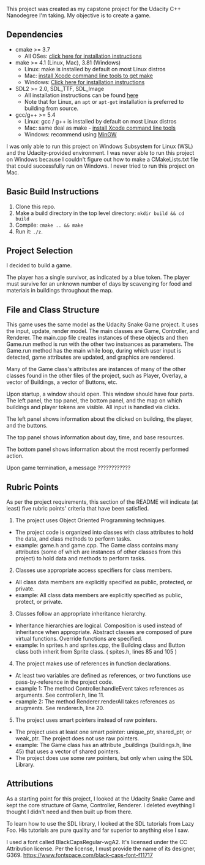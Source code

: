 This project was created as my capstone project for the Udacity C++ Nanodegree I'm taking. My objective is to create a game.

## Dependencies
* cmake >= 3.7
  * All OSes: [click here for installation instructions](https://cmake.org/install/)
* make >= 4.1 (Linux, Mac), 3.81 (Windows)
  * Linux: make is installed by default on most Linux distros
  * Mac: [install Xcode command line tools to get make](https://developer.apple.com/xcode/features/)
  * Windows: [Click here for installation instructions](http://gnuwin32.sourceforge.net/packages/make.htm)
* SDL2 >= 2.0, SDL_TTF, SDL_Image
  * All installation instructions can be found [here](https://wiki.libsdl.org/Installation)
  * Note that for Linux, an `apt` or `apt-get` installation is preferred to building from source.
* gcc/g++ >= 5.4
  * Linux: gcc / g++ is installed by default on most Linux distros
  * Mac: same deal as make - [install Xcode command line tools](https://developer.apple.com/xcode/features/)
  * Windows: recommend using [MinGW](http://www.mingw.org/)

I was only able to run this project on Windows Subsystem for Linux (WSL) and the Udacity-provided environment. I was never able to run this project on Windows because I couldn't figure out how to make a CMakeLists.txt file that could successfully run on Windows. I never tried to run this project on Mac.

## Basic Build Instructions

1. Clone this repo.
2. Make a build directory in the top level directory: `mkdir build && cd build`
3. Compile: `cmake .. && make`
4. Run it: `./z`.

## Project Selection

I decided to build a game.

The player has a single survivor, as indicated by a blue token. The player must survive for an unknown number of days by scavenging for food and materials in buildings throughout the map.

## File and Class Structure

This game uses the same model as the Udacity Snake Game project. It uses the input, update, render model. The main classes are Game, Controller, and Renderer. The main.cpp file creates instances of these objects and then Game.run method is run with the other two instsances as parameters. The Game.run method has the main while loop, during which user input is detected, game attributes are updated, and graphics are rendered.

Many of the Game class's attributes are instances of many of the other classes found in the other files of the project, such as Player, Overlay, a vector of Buildings, a vector of Buttons, etc.

Upon startup, a window should open. This window should have four parts. The left panel, the top panel, the bottom panel, and the map on which buildings and player tokens are visible. All input is handled via clicks.

The left panel shows information about the clicked on building, the player, and the buttons.

The top panel shows information about day, time, and base resources.

The bottom panel shows information about the most recently performed action.

Upon game termination, a message ????????????

## Rubric Points

As per the project requirements, this section of the README will indicate (at least) five rubric points' criteria that have been satisfied.

1. The project uses Object Oriented Programming techniques. 
 * The project code is organized into classes with class attributes to hold the data, and class methods to perform tasks.
 * example: game.h and game.cpp. The Game class contains many attributes (some of which are instances of other classes from this project) to hold data and methods to perform tasks.

2. Classes use appropriate access specifiers for class members.
 * All class data members are explicitly specified as public, protected, or private.
 * example: All class data members are explicitly specified as public, protect, or private.

3. Classes follow an appropriate inheritance hierarchy.
 * Inheritance hierarchies are logical. Composition is used instead of inheritance when appropriate. Abstract classes are composed of pure virtual functions. Override functions are specified.
 * example: In sprites.h and sprites.cpp, the Building class and Button class both inherit from Sprite class. ( spites.h, lines 85 and 105 )

 4. The project makes use of references in function declarations.
 * At least two variables are defined as references, or two functions use pass-by-reference in the project code.
 * example 1: The method Controller.handleEvent takes references as arguments. See controller.h, line 11.
 * example 2: The method Renderer.renderAll takes references as arugments. See renderer.h, line 20.

 5. The project uses smart pointers instead of raw pointers.
 * The project uses at least one smart pointer: unique_ptr, shared_ptr, or weak_ptr. The project does not use raw pointers.
 * example: The Game class has an attribute _buildings (buildings.h, line 45) that uses a vector of shared pointers.
 * The project does use some raw pointers, but only when using the SDL Library. 

## Attributions

As a starting point for this project, I looked at the Udacity Snake Game and kept the core structure of Game, Controller, Renderer. I deleted eveything I thought I didn't need and then built up from there.

To learn how to use the SDL library, I looked at the SDL tutorials from Lazy Foo. His tutorials are pure quality and far superior to anything else I saw.

I used a font called BlackCapsRegular-wgA2. It's licensed under the CC Attribution license. Per the license, I must provide the name of its designer, G369.
https://www.fontspace.com/black-caps-font-f11717
